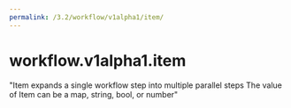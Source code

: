 ```yaml
---
permalink: /3.2/workflow/v1alpha1/item/
---
```


# workflow.v1alpha1.item

"Item expands a single workflow step into multiple parallel steps The value of Item can be a map, string, bool, or number"